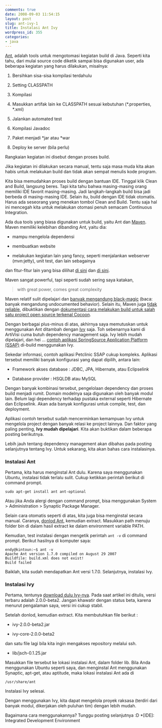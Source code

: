 ```yaml
---
comments: true
date: 2008-09-03 11:54:15
layout: post
slug: ant-ivy-1
title: Instalasi Ant Ivy
wordpress_id: 355
categories:
- java
---
```


[Ant](http://ant.apache.org), adalah tools untuk mengotomasi kegiatan build di Java. Seperti kita tahu, dari mulai source code diketik sampai bisa digunakan user, ada beberapa kegiatan yang harus dilakukan, misalnya: 




	
  1. Bersihkan sisa-sisa kompilasi terdahulu

	
  2. Setting CLASSPATH

	
  3. Kompilasi

	
  4. Masukkan artifak lain ke CLASSPATH sesuai kebutuhan (*.properties, *.xml)

	
  5. Jalankan automated test

	
  6. Kompilasi Javadoc

	
  7. Paket menjadi *jar atau *war

	
  8. Deploy ke server (bila perlu)



Rangkaian kegiatan ini disebut dengan proses build.

Jika kegiatan ini dilakukan secara manual, tentu saja masa muda kita akan habis untuk melakukan build dan tidak akan sempat menulis kode program. 

Kita bisa memudahkan proses build dengan bantuan IDE. Tinggal klik Clean and Build, langsung beres. Tapi kita tahu bahwa masing-masing orang memiliki IDE favorit masing-masing. Jadi langkah-langkah build bisa jadi berbeda di masing-masing IDE. Selain itu, build dengan IDE tidak otomatis. Harus ada seseorang yang menekan tombol Clean and Build. Tentu saja hal ini mencegah kita untuk melakukan otomasi penuh semacam Continuous Integration. 

Ada dua tools yang biasa digunakan untuk build, yaitu Ant dan [Maven](http://maven.apache.org). Maven memiliki kelebihan dibanding Ant, yaitu dia: 



	
  * mampu mengelola dependensi

	
  * membuatkan website

	
  * melakukan kegiatan lain yang fancy, seperti menjalankan webserver (mvn:jetty), unit test, dan lain sebagainya

dan fitur-fitur lain yang bisa dilihat [di sini](http://maven.apache.org/what-is-maven.html) dan [di sini](http://maven.apache.org/maven-features.html). 


Maven sangat powerful, tapi seperti sudah sering saya katakan, 



> with great power, comes great complexity



Maven relatif sulit dipelajari dan [banyak mengandung black-magic](http://bluxte.net/blog/2006-04/27-06-50.html) (baca: banyak mengandung undocumented behavior). Selain itu, Maven juga [tidak reliable](http://www.bearaway.org/wp/?p=518), dibuktikan dengan [dokumentasi cara melakukan build untuk salah satu project open source terkenal Cocoon](http://svn.apache.org/repos/asf/cocoon/trunk/README.txt). 

Dengan berbagai plus-minus di atas, akhirnya saya memutuskan untuk menggunakan Ant ditambah dengan [Ivy](http://ant.apache.org/ivy) saja. Toh sebenarnya kami di ArtiVisi cuma butuh dependency management saja. Ivy lebih mudah dipelajari, dan hei ... [contoh aplikasi SpringSource Application Platform (SSAP)](http://www.springsource.com/beta/applicationplatform) di-build menggunakan Ivy. 

Sekedar informasi, contoh aplikasi Petclinic SSAP cukup kompleks. Aplikasi tersebut memiliki banyak konfigurasi yang dapat dipilih, antara lain: 



	
  * Framework akses database : JDBC, JPA, Hibernate, atau Eclipselink

	
  * Database provider : HSQLDB atau MySQL



Dengan banyak kombinasi tersebut, pengelolaan dependency dan proses build menjadi rumit. Domain modelnya saja digunakan oleh banyak modul lain. Belum lagi dependency terhadap pustaka external seperti Hibernate dan Eclipselink. Akan ada banyak konfigurasi untuk compile, test, dan deployment.

Aplikasi contoh tersebut sudah mencerminkan kemampuan Ivy untuk mengelola project dengan banyak relasi ke project lainnya. Dan faktor yang paling penting, **Ivy mudah dipelajari**. Kita akan buktikan dalam beberapa posting berikutnya.

Lebih jauh tentang dependency management akan dibahas pada posting selanjutnya tentang Ivy. Untuk sekarang, kita akan bahas cara instalasinya. 



### Instalasi Ant


Pertama, kita harus menginstal Ant dulu. Karena saya menggunakan Ubuntu, instalasi tidak terlalu sulit. Cukup ketikkan perintah berikut di command prompt. 


    
    sudo apt-get install ant ant-optional



Atau jika Anda alergi dengan command prompt, bisa menggunakan System > Administration > Synaptic Package Manager.

Selain cara otomatis seperti di atas, kita juga bisa menginstal secara manual. Caranya, [donlod Ant](http://ant.apache.org/bindownload.cgi), kemudian extract. Masukkan path menuju folder bin di dalam hasil extract ke dalam environment variable PATH.

Kemudian, test instalasi dengan mengetik perintah `ant -v` di command prompt. Berikut hasilnya di komputer saya: 

    
    
    endy@kintoun:~$ ant -v
    Apache Ant version 1.7.0 compiled on August 29 2007
    Buildfile: build.xml does not exist!
    Build failed
    



Baiklah, kita sudah mendapatkan Ant versi 1.7.0. Selanjutnya, instalasi Ivy.



### Instalasi Ivy


Pertama, tentunya [download dulu Ivy-nya](http://ant.apache.org/ivy/download.html). Pada saat artikel ini ditulis, versi terbaru adalah 2.0.0-beta2. Jangan khawatir dengan status beta, karena menurut pengalaman saya, versi ini cukup stabil. 

Setelah donlod, kemudian extract. Kita membutuhkan file berikut : 



	
  * ivy-2.0.0-beta2.jar

	
  * ivy-core-2.0.0-beta2



dan satu file lagi bila kita ingin mengakses repository melalui ssh. 


	
  * lib/jsch-0.1.25.jar



Masukkan file tersebut ke lokasi instalasi Ant, dalam folder lib. Bila Anda menggunakan Ubuntu seperti saya, dan menginstal Ant menggunakan Synaptic, apt-get, atau aptitude, maka lokasi instalasi Ant ada di 
    
    /usr/share/ant



Instalasi Ivy selesai. 

Dengan menggunakan Ivy, kita dapat mengelola proyek raksasa (terdiri dari banyak modul, dikerjakan oleh puluhan tim) dengan lebih mudah.

Bagaimana cara menggunakannya? Tunggu posting selanjutnya :D
  *[IDE]: Integrated Development Environment
